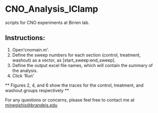 # CNO_Analysis_IClamp
scripts for CNO experiments at Birren lab. 

## Instructions:
1. Open'cnomain.m'.
2. Define the sweep numbers for each section (control, treatment, washout) as a vector, as [start_sweep:end_sweep].
3. Define the output excel file names, which will contain the summary of the analysis.
4. Click 'Run'


** Figures 2, 4, and 6 show the traces for the control, treatment, and washout groups respectively **


For any questions or concerns, please feel free to contact me at minegishis@brandeis.edu
